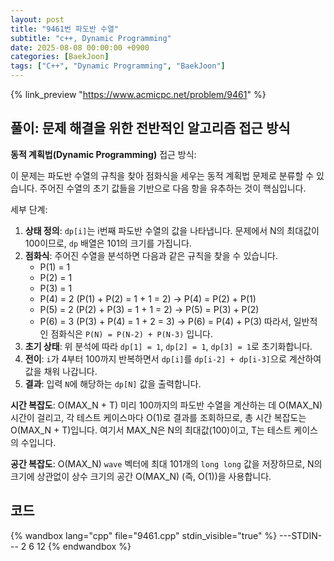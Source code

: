 ```yaml
---
layout: post
title: "9461번 파도반 수열"
subtitle: "c++, Dynamic Programming"
date: 2025-08-08 00:00:00 +0900
categories: [BaekJoon]
tags: ["C++", "Dynamic Programming", "BaekJoon"]
---
```

{% link_preview "https://www.acmicpc.net/problem/9461" %}

## 풀이: 문제 해결을 위한 전반적인 알고리즘 접근 방식

**동적 계획법(Dynamic Programming)** 접근 방식:

이 문제는 파도반 수열의 규칙을 찾아 점화식을 세우는 동적 계획법 문제로 분류할 수 있습니다. 주어진 수열의 초기 값들을 기반으로 다음 항을 유추하는 것이 핵심입니다.

세부 단계:
1.  **상태 정의**: `dp[i]`는 i번째 파도반 수열의 값을 나타냅니다. 문제에서 N의 최대값이 100이므로, `dp` 배열은 101의 크기를 가집니다.
2.  **점화식**: 주어진 수열을 분석하면 다음과 같은 규칙을 찾을 수 있습니다.
    *   P(1) = 1
    *   P(2) = 1
    *   P(3) = 1
    *   P(4) = 2 (P(1) + P(2) = 1 + 1 = 2) -> P(4) = P(2) + P(1)
    *   P(5) = 2 (P(2) + P(3) = 1 + 1 = 2) -> P(5) = P(3) + P(2)
    *   P(6) = 3 (P(3) + P(4) = 1 + 2 = 3) -> P(6) = P(4) + P(3)
    따라서, 일반적인 점화식은 `P(N) = P(N-2) + P(N-3)` 입니다.
3.  **초기 상태**: 위 분석에 따라 `dp[1] = 1`, `dp[2] = 1`, `dp[3] = 1`로 초기화합니다.
4.  **전이**: `i`가 4부터 100까지 반복하면서 `dp[i]`를 `dp[i-2] + dp[i-3]`으로 계산하여 값을 채워 나갑니다.
5.  **결과**: 입력 `N`에 해당하는 `dp[N]` 값을 출력합니다.

**시간 복잡도**: O(MAX_N + T)
미리 100까지의 파도반 수열을 계산하는 데 O(MAX_N) 시간이 걸리고, 각 테스트 케이스마다 O(1)로 결과를 조회하므로, 총 시간 복잡도는 O(MAX_N + T)입니다. 여기서 MAX_N은 N의 최대값(100)이고, T는 테스트 케이스의 수입니다.

**공간 복잡도**: O(MAX_N)
`wave` 벡터에 최대 101개의 `long long` 값을 저장하므로, N의 크기에 상관없이 상수 크기의 공간 O(MAX_N) (즉, O(1))을 사용합니다.

## 코드
{% wandbox lang="cpp" file="9461.cpp" stdin_visible="true" %}
---STDIN---
2
6
12
{% endwandbox %}